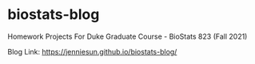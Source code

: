 # biostats-blog
 Homework Projects For Duke Graduate Course - BioStats 823 (Fall 2021)

Blog Link: https://jenniesun.github.io/biostats-blog/
